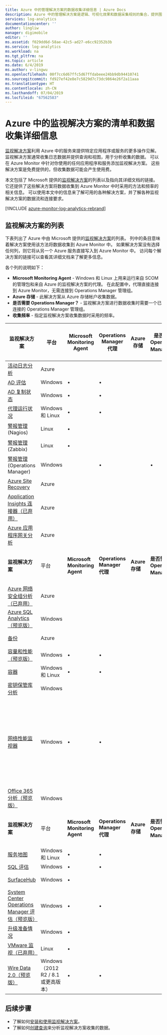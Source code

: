```yaml
---
title: Azure 中的管理解决方案的数据收集详细信息 | Azure Docs
description: Azure 中的管理解决方案是逻辑、可视化效果和数据采集规则的集合，提供围绕特定问题领域制定的指标。  本文提供了 Azure 提供的管理解决方案的列表以及有关其数据收集方法和频率的详细信息。
services: log-analytics
documentationcenter: ''
author: lingliw
manager: digimobile
editor: ''
ms.assetid: f029dd6d-58ae-42c5-ad27-e6cc92352b3b
ms.service: log-analytics
ms.workload: na
ms.tgt_pltfrm: na
ms.topic: article
ms.date: 6/4/2019
ms.author: v-lingwu
ms.openlocfilehash: 00f7cc6d67ffc5d67ffdabeee24bb9db94410741
ms.sourcegitcommit: fd927ef42e8e7c5829d7c73dc9864e26f2a11aaa
ms.translationtype: HT
ms.contentlocale: zh-CN
ms.lasthandoff: 07/04/2019
ms.locfileid: "67562583"
---
```

# <a name="inventory-and-data-collection-details-for-monitoring-solutions-in-azure"></a>Azure 中的监视解决方案的清单和数据收集详细信息
[监视解决方案](solutions.md)利用 Azure 中的服务来提供特定应用程序或服务的更多操作见解。 监视解决方案通常收集日志数据并提供查询和视图，用于分析收集的数据。 可以在 Azure Monitor 中针对你使用的任何应用程序和服务添加监视解决方案。 这些解决方案是免费提供的，但收集数据可能会产生使用费。

本文包括了 Microsoft 提供的[监视解决方案](solutions.md)的列表以及指向其详细文档的链接。  它还提供了这些解决方案将数据收集到 Azure Monitor 中时采用的方法和频率的相关信息。  可以使用本文中的信息来了解可用的各种解决方案，并了解各种监视解决方案的数据流和连接要求。

[!INCLUDE [azure-monitor-log-analytics-rebrand](../../../includes/azure-monitor-log-analytics-rebrand.md)]

## <a name="list-of-monitoring-solutions"></a>监视解决方案的列表

下表列出了 Azure 中由 Microsoft 提供的[监视解决方案](solutions.md)的列表。 列中的条目意味着解决方案使用该方法将数据收集到 Azure Monitor 中。  如果解决方案没有选择任何列，则它将从另一个 Azure 服务直接写入到 Azure Monitor 中。 访问每个解决方案的链接可以查看其详细文档来了解更多信息。

各个列的说明如下：

- **Microsoft Monitoring Agent** - Windows 和 Linux 上用来运行来自 SCOM 的管理包和来自 Azure 的监视解决方案的代理。 在此配置中，代理直接连接到 Azure Monitor，无需连接到 Operations Manager 管理组。 
-  **Azure 存储** - 此解决方案从 Azure 存储帐户收集数据。 
- **是否需要 Operations Manager？** - 监视解决方案进行数据收集时需要一个已连接的 Operations Manager 管理组。 
- **收集频率** - 指定监视解决方案收集数据时采用的频率。 



| **监视解决方案** | 平台  | **Microsoft Monitoring Agent** | **Operations Manager 代理** | **Azure 存储** | **是否需要 Operations Manager？** | **通过管理组发送 Operations Manager 代理数据** | **收集频率** |
| --- | --- | --- | --- | --- | --- | --- | --- |
| [活动日志分析](../platform/activity-log-collect.md) | Azure | | | | | | 通知时 |
| [AD 评估](ad-assessment.md) |Windows |&#8226; |&#8226; | | |&#8226; |7 天 |
| [AD 复制状态](ad-replication-status.md) |Windows |&#8226; |&#8226; | | |&#8226; |5 天 |
| [代理运行状况](solution-agenthealth.md) | Windows 和 Linux | &#8226; | &#8226; | | | &#8226; | 1 分钟 |
| [警报管理](../platform/alert-management-solution.md) (Nagios) |Linux |&#8226; | | | | |到达时 |
| [警报管理](../platform/alert-management-solution.md) (Zabbix) |Linux |&#8226; | | | | |1 分钟 |
| [警报管理](../platform/alert-management-solution.md) (Operations Manager) |Windows | |&#8226; | |&#8226; |&#8226; |3 分钟 |
| [Azure Site Recovery](../../site-recovery/site-recovery-overview.md) | Azure | | | | | | 不适用 |
| [Application Insights 连接器（已弃用）](../platform/app-insights-connector.md) | Azure | | | |  |  | 通知时 |
| [Azure 应用程序网关分析](azure-networking-analytics.md) | Azure |  |  |  |  |  | 通知时 |
| **监视解决方案** | 平台  | **Microsoft Monitoring Agent** | **Operations Manager 代理** | **Azure 存储** | **是否需要 Operations Manager？** | **通过管理组发送 Operations Manager 代理数据** | **收集频率** |
| [Azure 网络安全组分析（已弃用）](azure-networking-analytics.md) | Azure |  |  |  |  |  | 通知时 |
| [Azure SQL Analytics（预览版）](azure-sql.md) | Windows | | | | | | 1 分钟 |
| [备份](https://azure.microsoft.com/resources/templates/101-backup-oms-monitoring/) | Azure |  |  |  |  |  | 通知时 |
| [容量和性能（预览版）](capacity-performance.md) |Windows |&#8226; |&#8226; | | |&#8226; |到达时 |
| [容器](containers.md) | Windows 和 Linux | &#8226; | &#8226; |  |  |  | 3 分钟 |
| [密钥保管库分析](azure-key-vault.md) |Windows | | | | | |通知时 |
| [网络性能监视器](network-performance-monitor.md) | Windows | &#8226; | &#8226; |  |  |  | 每隔 5 秒钟进行 TCP 握手，每隔 3 分钟发送数据 |
| [Office 365 分析（预览版）](solution-office-365.md) |Windows | | | | | |通知时 |
| **监视解决方案** | 平台  | **Microsoft Monitoring Agent** | **Operations Manager 代理** | **Azure 存储** | **是否需要 Operations Manager？** | **通过管理组发送 Operations Manager 代理数据** | **收集频率** |
| [服务地图](service-map.md) | Windows 和 Linux | &#8226; | &#8226; |  |  |  | 15 秒 |
| [SQL 评估](sql-assessment.md) |Windows |&#8226; |&#8226; | | |&#8226; |7 天 |
| [SurfaceHub](surface-hubs.md) |Windows |&#8226; | | | | |到达时 |
| [System Center Operations Manager 评估（预览版）](scom-assessment.md) | Windows | &#8226; | &#8226; |  |  | &#8226; | 七天 |
| [升级准备情况](https://docs.microsoft.com/windows/deployment/upgrade/upgrade-readiness-get-started) | Windows | &#8226; |  |  |  |  | 2 天 |
| [VMware 监视（已弃用）](vmware.md) | Linux | &#8226; |  |  |  |  | 3 分钟 |
| [Wire Data 2.0（预览版）](wire-data.md) |Windows（2012 R2 / 8.1 或更高版本） |&#8226; |&#8226; | | | | 1 分钟 |




## <a name="next-steps"></a>后续步骤
* 了解如何[安装和使用监视解决方案](solutions.md)。
* 了解如何[创建查询](../log-query/log-query-overview.md)来分析监视解决方案收集的数据。
